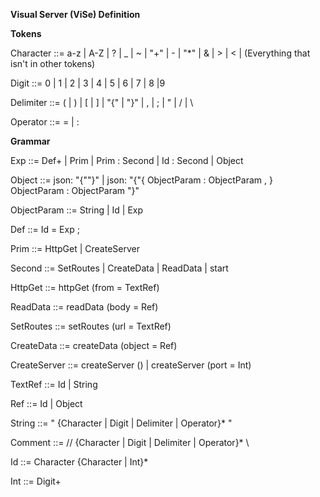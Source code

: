 **Visual Server (ViSe) Definition**

**Tokens**

Character   ::=  a-z | A-Z | ? | \_ | ~ | &quot;+&quot; | - | &quot;\*&quot; | &amp; | > | < | (Everything that isn&#39;t in other tokens)

Digit       ::=  0 | 1 | 2 | 3 | 4 | 5 | 6 | 7 | 8 |9

Delimiter   ::=  (  |  )  |  [ |  ] | &quot;{&quot; | &quot;}&quot; | , | ; | &quot; | / | \

Operator    ::=  = | :

**Grammar**

Exp         ::= Def+ | Prim | Prim : Second | Id : Second | Object

Object ::= json: &quot;{&quot;&quot;}&quot; | json: &quot;{&quot;{ ObjectParam : ObjectParam , } ObjectParam : ObjectParam &quot;}&quot;

ObjectParam ::= String | Id | Exp

Def ::= Id = Exp ;

Prim  ::= HttpGet | CreateServer

Second ::= SetRoutes | CreateData | ReadData | start

HttpGet ::= httpGet (from = TextRef)

ReadData ::= readData (body = Ref)

SetRoutes ::= setRoutes (url = TextRef)

CreateData ::= createData (object = Ref)

CreateServer ::= createServer () | createServer (port = Int)

TextRef ::= Id | String

Ref ::= Id | Object

String ::= &quot; {Character | Digit | Delimiter | Operator}\* &quot;

Comment ::= // {Character | Digit | Delimiter | Operator}\* \\

Id ::= Character {Character | Int}\*

Int ::= Digit+
